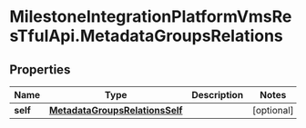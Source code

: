 # MilestoneIntegrationPlatformVmsResTfulApi.MetadataGroupsRelations

## Properties
Name | Type | Description | Notes
------------ | ------------- | ------------- | -------------
**self** | [**MetadataGroupsRelationsSelf**](MetadataGroupsRelationsSelf.md) |  | [optional] 
